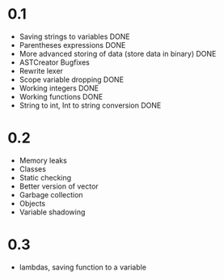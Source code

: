 # 0.1
- Saving strings to variables DONE   
- Parentheses expressions DONE
- More advanced storing of data (store data in binary) DONE
- ASTCreator Bugfixes 
- Rewrite lexer 
- Scope variable dropping DONE
- Working integers DONE
- Working functions DONE
- String to int, Int to string conversion DONE
# 0.2
- Memory leaks
- Classes
- Static checking
- Better version of vector
- Garbage collection
- Objects 
- Variable shadowing
# 0.3 
- lambdas, saving function to a variable
